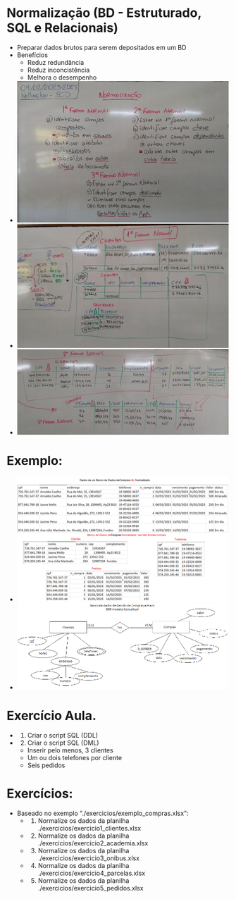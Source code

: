 # Normalização (BD - Estruturado, SQL e Relacionais)
- Preparar dados brutos para serem depositados em um BD
- Benefícios
	- Reduz redundância
	- Reduz inconcistência
	- Melhora o desempenho
- <img src="lousa01.jpg">
- <img src="lousa02.jpg">
- <img src="lousa03.jpg">
# Exemplo:
- <img src="dados_compras.png">
- <img src="der_compras.png">
# Exercício Aula.
- 1. Criar o script SQL (DDL)
- 2. Criar o script SQL (DML)
	- Inserir pelo menos, 3 clientes
	- Um ou dois telefones por cliente
	- Seis pedidos
# Exercícios:
- Baseado no exemplo "./exercicios/exemplo_compras.xlsx":
	- 1. Normalize os dados da planilha ./exercicios/exercicio1_clientes.xlsx
	- 2. Normalize os dados da planilha ./exercicios/exercicio2_academia.xlsx
	- 3. Normalize os dados da planilha ./exercicios/exercicio3_onibus.xlsx
	- 4. Normalize os dados da planilha ./exercicios/exercicio4_parcelas.xlsx
	- 5. Normalize os dados da planilha ./exercicios/exercicio5_pedidos.xlsx
